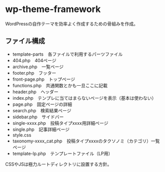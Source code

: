 # wp-theme-framework
WordPressの自作テーマを効率よく作成するための骨組みを作成。

## ファイル構成
- template-parts　各ファイルで利用するパーツファイル
- 404.php　404ページ
- archive.php　一覧ページ
- footer.php　フッター
- front-page.php　トップページ
- functions.php　共通関数とかも一旦ここに記載
- header.php　ヘッダー
- index.php　テンプレに当てはまらないページを表示（基本は使わない）
- page.php　固定ページの詳細
- search.php　検索結果ページ
- sidebar.php　サイドバー
- single-xxxx.php　投稿タイプxxxx用詳細ページ
- single.php　記事詳細ページ
- style.css
- taxonomy-xxxx_cat.php　投稿タイプxxxxのタクソノミ（カテゴリ）一覧ページ
- template-lp.php　テンプレートファイル（LP用）

CSSやJSは極力ルートディレクトリに設置する方針。